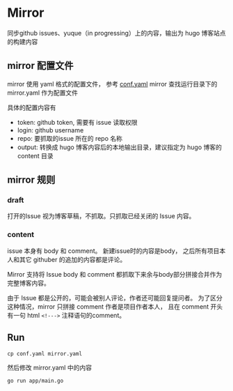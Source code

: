 # Mirror

同步github issues、yuque（in progressing）上的内容，输出为 hugo 博客站点的构建内容



<!--同步 github issues 内容，并输出为 hugo 可构建的博客内容-->


## mirror 配置文件

mirror 使用 yaml 格式的配置文件， 参考 [conf.yaml](./conf.yaml)
mirror 查找运行目录下的mirror.yaml 作为配置文件

具体的配置内容有

- token: github token, 需要有 issue 读取权限
- login: github username
- repo:  要抓取的issue 所在的 repo 名称
- output:  转换成 hugo 博客内容后的本地输出目录，建议指定为 hugo 博客的 content 目录

## mirror 规则

### draft

打开的Issue 视为博客草稿，不抓取。只抓取已经关闭的 Issue 内容。


### content

issue 本身有 body 和 comment。 新建issue时的内容是body， 之后所有项目本人和其它 githuber 的追加的内容都是评论。

Mirror 支持将 Issue body 和 comment 都抓取下来余与body部分拼接合并作为完整博客内容。

由于 Issue 都是公开的，可能会被别人评论，作者还可能回复提问者。
为了区分这种情况，mirror 只拼接 comment 作者是项目作者本人， 且在 comment 开头有一句 html `<!--->` 注释语句的comment。


## Run

```shell
cp conf.yaml mirror.yaml
```
然后修改 mirror.yaml 中的内容

```shell 
go run app/main.go
```